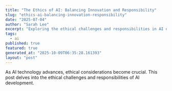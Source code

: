 ```yaml
---
title: "The Ethics of AI: Balancing Innovation and Responsibility"
slug: "ethics-ai-balancing-innovation-responsibility"
date: "2025-07-04"
author: "Sarah Lee"
excerpt: "Exploring the ethical challenges and responsibilities in AI development."
tags:
  - ai
published: true
featured: true
generated_at: "2025-10-09T06:35:28.161393"
layout: "post"
---
```


As AI technology advances, ethical considerations become crucial. This post delves into the ethical challenges and responsibilities of AI development.